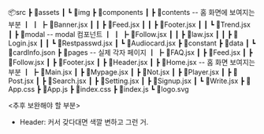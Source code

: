 📦src
┣ 📂assets
┃ ┗ 📂img
┣ 📂components
┃ ┣ 📂contents -- 홈 화면에 보여지는 부분
┃ ┃ ┣ 📜Banner.jsx
┃ ┃ ┣ 📜Feed.jsx
┃ ┃ ┣ 📜Footer.jsx
┃ ┃ ┗ 📜Trend.jsx
┃ ┣ 📂modal -- modal 컴포넌트
┃ ┃ ┣ 📜Follow.jsx
┃ ┃ ┣ 📜law.jsx
┃ ┃ ┣ 📜Login.jsx
┃ ┃ ┗ 📜Restpasswd.jsx
┃ ┗ 📜Audiocard.jsx
┣ 📂constant
┣ 📂data
┃ ┗ 📜cardInfo.json
┣ 📂pages -- 실제 각자 페이지
┃ ┣ 📜FAQ.jsx
┃ ┣ 📜Feed.jsx
┃ ┣ 📜Follow.jsx
┃ ┣ 📜Footer.jsx
┃ ┣ 📜Header.jsx
┃ ┣ 📜Home.jsx -- 홈 화면 보여지는 부분
┃ ┣ 📜Main.jsx
┃ ┣ 📜Mypage.jsx
┃ ┣ 📜Not.jsx
┃ ┣ 📜Player.jsx
┃ ┣ 📜Post.jsx
┃ ┣ 📜Search.jsx
┃ ┣ 📜Setting.jsx
┃ ┣ 📜Signup.jsx
┃ ┗ 📜Write.jsx
┣ 📜App.css
┣ 📜App.js
┣ 📜index.css
┣ 📜index.js
┗ 📜logo.svg

<추후 보완해야 할 부분>

- Header: 커서 갖다대면 색깔 변하고 그런 거.
